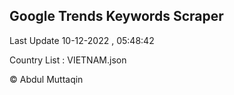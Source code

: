 

## Google Trends Keywords Scraper 
 
Last Update 10-12-2022 , 05:48:42

Country List :
VIETNAM.json



© Abdul Muttaqin 
